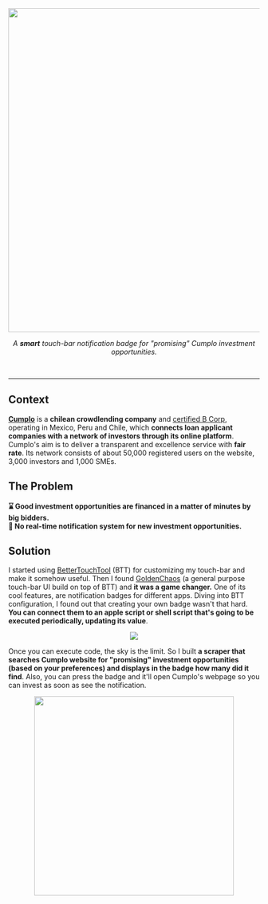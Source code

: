 <div align="center">
  <img src="https://user-images.githubusercontent.com/58790635/175819449-e2442b67-d759-4959-916e-33390fd2f5e1.png" width="650"/>
</div>

<p align="center">
    <em>
      A <b>smart</b> touch-bar notification badge for "promising" Cumplo investment opportunities.
    </em>
</p>
<br>

____

## Context

[**Cumplo**](https://www.cumplo.com/) is a **chilean crowdlending company** and [certified B Corp](https://www.bcorporation.net/en-us/find-a-b-corp/company/cumplo-chile-sa), operating in Mexico, Peru and Chile, which **connects loan applicant companies with a network of investors through its online platform**. Cumplo's aim is to deliver a transparent and excellence service with **fair rate**. Its network consists of about 50,000 registered users on the website, 3,000 investors and 1,000 SMEs.

## The Problem

**⌛ Good investment opportunities are financed in a matter of minutes by big bidders.** <br>
**🚨 No real-time notification system for new investment opportunities.**

## Solution

I started using [BetterTouchTool](https://folivora.ai/) (BTT) for customizing my touch-bar and make it somehow useful. Then I found [GoldenChaos](https://goldenchaos.net/goldenchaos-btt.html) (a general purpose touch-bar UI build on top of BTT) and **it was a game changer.** One of its cool features, are notification badges for different apps. Diving into BTT configuration, I found out that creating your own badge wasn't that hard. **You can connect them to an apple script or shell script that's going to be executed periodically, updating its value**.

<div align="center">
  <img src="https://user-images.githubusercontent.com/58790635/175826321-acb8b6ca-4b01-4765-8682-b6c0bf74856b.png"/>
</div>

Once you can execute code, the sky is the limit. So I built **a scraper that searches Cumplo website for "promising" investment opportunities (based on your preferences) and displays in the badge how many did it find**. Also, you can press the badge and it'll open Cumplo's webpage so you can invest as soon as see the notification.
 
 <div align="center">
  <img src="https://user-images.githubusercontent.com/58790635/175827375-eda33994-7489-41bc-8fc1-eab01ebcdd30.png" width="400"/>
</div>



